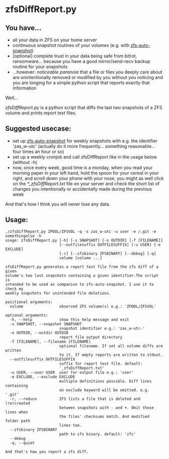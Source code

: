 # zfsDiffReport.py

## You have...

- all your data in ZFS on your home server
- continuous snapshot routines of your volumes (e.g. with [zfs-auto-snapshot](https://github.com/zfsonlinux/zfs-auto-snapshot))
- [optional] complete trust in your data being safe from bitrot, ransomware... because you have a good mirror/send-recv backup routine for your snapshots
- ...however: *noticeable paranoia* that a file or files you deeply care about are unintentionally removed or modified by you without you noticing and you are longing for a simple python script that reports exactly that information

Well...

*zfsDiffReport.py* is a python script that diffs the last two snapshots of a ZFS volume and prints report text files.

## Suggested usecase:

- set up [zfs-auto-snapshot](https://github.com/zfsonlinux/zfs-auto-snapshot) for weekly snapshots with e.g. the identifier 'zas_w-utc' (actually do it more frequently... something reasonable... four times an hour or so)
- set up a weekly cronjob and call zfsDiffReport like in the usage below (without -h)
- now, once every week, good time is a monday, when you read your morning paper in your left hand, hold the spoon for your cereal in your right, and scroll down your phone with your nose, you might as well click on the *\*_zfsDiffReport.txt* file on your server and check the short list of changes you intentionally or accidentally made during the previous week

And that's how I think you will never lose any data.

## Usage:

```
./zfsDiffReport.py ZPOOL/ZFSVOL -q -s zas_w-utc -u user -e /.git -e somethingelse -h                                                                                   
usage: zfsDiffReport.py [-h] [-s SNAPSHOT] [-o OUTDIR] [-f [FILENAME]]
                        [--outfilesuffix OUTFILESUFFIX] [-u USER] [-e EXCLUDE]
                        [-r] [--zfsbinary ZFSBINARY] [--debug] [-q]
                        volume [volume ...]

zfsDiffReport.py generates a report text file from the zfs diff of a given
volume's two last snapshots containing a given identifier.The script is
intended to be used as companion to zfs-auto-snapshot. I use it to check my
weekly snapshots for unintended file deletions.

positional arguments:
  volume                observed ZFS volume(s) e.g.: 'ZPOOL/ZFSVOL'

optional arguments:
  -h, --help            show this help message and exit
  -s SNAPSHOT, --snapshot SNAPSHOT
                        snapshot identifier e.g.: 'zas_w-utc-'
  -o OUTDIR, --outdir OUTDIR
                        report file output directory
  -f [FILENAME], --filename [FILENAME]
                        optional filename. If set all volume diffs are written
                        to it. If empty reports are written to stdout.
  --outfilesuffix OUTFILESUFFIX
                        suffix for report text file. default:
                        '_zfsDiffReport.txt'
  -u USER, --user USER  user for output file e.g.: 'user'
  -e EXCLUDE, --exclude EXCLUDE
                        multiple definitions possible. Diff lines containing
                        an exclude keyword will be omitted. e.g. '.git'
  -r, --reduce          ZFS lists a file that is deleted and (re)created
                        between snapshots with - and +. Omit those lines when
                        the files' checksums match. And modified folder path
                        lines too.
  --zfsbinary ZFSBINARY
                        path to zfs binary. default: 'zfs'
  --debug
  -q, --quiet

And that's how you report a zfs diff.
```

